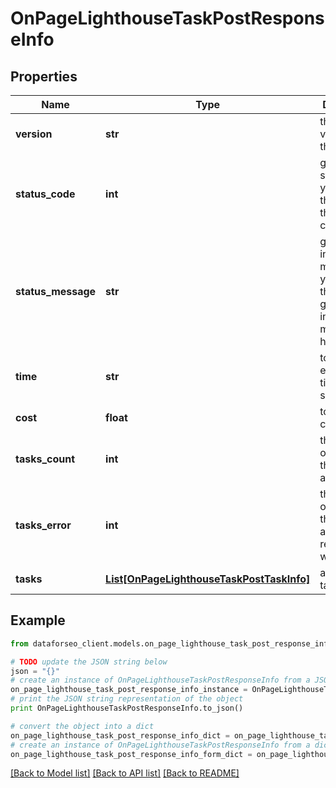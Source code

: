 # OnPageLighthouseTaskPostResponseInfo


## Properties

Name | Type | Description | Notes
------------ | ------------- | ------------- | -------------
**version** | **str** | the current version of the API | [optional] 
**status_code** | **int** | general status code you can find the full list of the response codes here | [optional] 
**status_message** | **str** | general informational message you can find the full list of general informational messages here | [optional] 
**time** | **str** | total execution time, seconds | [optional] 
**cost** | **float** | total tasks cost, USD | [optional] 
**tasks_count** | **int** | the number of tasks in the tasks array | [optional] 
**tasks_error** | **int** | the number of tasks in the tasks array returned with an error | [optional] 
**tasks** | [**List[OnPageLighthouseTaskPostTaskInfo]**](OnPageLighthouseTaskPostTaskInfo.md) | array of tasks | [optional] 

## Example

```python
from dataforseo_client.models.on_page_lighthouse_task_post_response_info import OnPageLighthouseTaskPostResponseInfo

# TODO update the JSON string below
json = "{}"
# create an instance of OnPageLighthouseTaskPostResponseInfo from a JSON string
on_page_lighthouse_task_post_response_info_instance = OnPageLighthouseTaskPostResponseInfo.from_json(json)
# print the JSON string representation of the object
print OnPageLighthouseTaskPostResponseInfo.to_json()

# convert the object into a dict
on_page_lighthouse_task_post_response_info_dict = on_page_lighthouse_task_post_response_info_instance.to_dict()
# create an instance of OnPageLighthouseTaskPostResponseInfo from a dict
on_page_lighthouse_task_post_response_info_form_dict = on_page_lighthouse_task_post_response_info.from_dict(on_page_lighthouse_task_post_response_info_dict)
```
[[Back to Model list]](../README.md#documentation-for-models) [[Back to API list]](../README.md#documentation-for-api-endpoints) [[Back to README]](../README.md)


